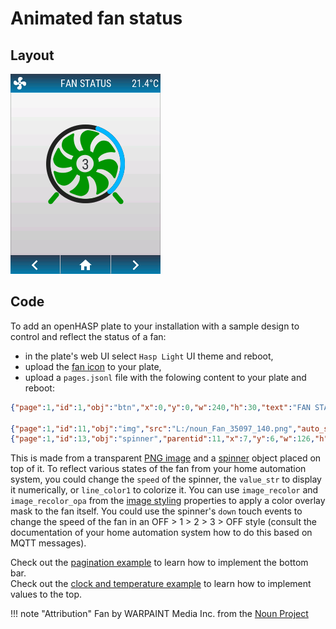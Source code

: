 <h1>Animated fan status</h1>

<h2>Layout</h2>

![Animated screenshot](../../assets/images/screenshots/fan-anim.gif)


<h2>Code</h2>

To add an openHASP plate to your installation with a sample design to control and reflect the status of a fan:

- in the plate's web UI select `Hasp Light` UI theme and reboot,
- upload the [fan icon](../../assets/users/noun_Fan_35097_140.png) to your plate,
- upload a `pages.jsonl` file with the folowing content to your plate and reboot:

```json
{"page":1,"id":1,"obj":"btn","x":0,"y":0,"w":240,"h":30,"text":"FAN STATUS","text_font":16,"bg_color":"#2C3E50","text_color":"#FFFFFF","radius":0,"border_side":0,"click":0}

{"page":1,"id":11,"obj":"img","src":"L:/noun_Fan_35097_140.png","auto_size":1,"w":140,"h":140,"x":50,"y":75,"image_recolor":"lime","image_recolor_opa":150}
{"page":1,"id":13,"obj":"spinner","parentid":11,"x":7,"y":6,"w":126,"h":126,"bg_opa":0,"border_width":0,"line_width":7,"line_width1":7,"type":2,"angle":120,"speed":1000,"value_str":3}

```

This is made from a transparent [PNG image](../../../design/objects/#image) and a [spinner](../../../design/objects/#spinner) object placed on top of it. To reflect various states of the fan from your home automation system, you could change the `speed` of the spinner, the `value_str` to display it numerically, or `line_color1` to colorize it. You can use `image_recolor` and `image_recolor_opa` from the [image styling](../../../design/styling/#image) properties to apply a color overlay mask to the fan itself. You could use the spinner's `down` touch events to change the speed of the fan in an OFF > 1 > 2 > 3 > OFF style (consult the documentation of your home automation system how to do this based on MQTT messages).



Check out the [pagination example](../example-pagination) to learn how to implement the bottom bar.  
Check out the [clock and temperature example](../../home-assistant/sampl_conf/#display-clock-and-temperature) to learn how to implement values to the top.  

!!! note "Attribution" 
    Fan by WARPAINT Media Inc. from the [Noun Project](https://thenounproject.com/search/?q=fan+spinning&i=35097)

